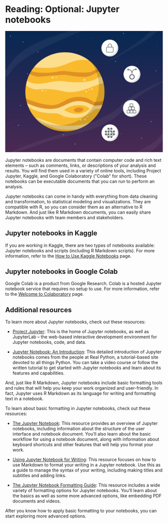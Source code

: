 # Reading: Optional: Jupyter notebooks

![Image](./resources/img-2.png)

Jupyter notebooks are documents that contain computer code and rich text elements – such as comments, links, or descriptions of your analysis and results. You will find them used in a variety of online tools, including Project Jupyter, Kaggle, and Google Colaboratory ("Colab" for short). These notebooks can be executable documents that you can run to perform an analysis.

Jupyter notebooks can come in handy with everything from data cleaning and transformation, to statistical modeling and visualizations. They are compatible with R, so you can consider them as an alternative to R Markdown. And just like R Markdown documents, you can easily share Jupyter notebooks with team members and stakeholders.

## Jupyter notebooks in Kaggle

If you are working in Kaggle, there are two types of notebooks available: Jupyter notebooks and scripts (including R Markdown scripts). For more information, refer to the [How to Use Kaggle Notebooks](https://www.kaggle.com/docs/notebooks) page.

## Jupyter notebooks in Google Colab

Google Colab is a product from Google Research. Colab is a hosted Jupyter notebook service that requires no setup to use.  For more information, refer to the [Welcome to Colaboratory](https://colab.research.google.com/notebooks/intro.ipynb) page.

## Additional resources

To learn more about Jupyter notebooks, check out these resources:

- [Project Jupyter](https://jupyter.org/): This is the home of Jupyter notebooks, as well as JupyterLab – the web-based interactive development environment for Jupyter notebooks, code, and data.

- [Jupyter Notebook: An Introduction](https://realpython.com/jupyter-notebook-introduction/): This detailed introduction of Jupyter notebooks comes from the people at Real Python, a tutorial-based site devoted to all things Python. You can take a video course or follow the written tutorial to get started with Jupyter notebooks and learn about its features and capabilities.

And, just like R Markdown, Jupyter notebooks include basic formatting tools and rules that will help you keep your work organized and user-friendly. In fact, Jupyter uses R Markdown as its language for writing and formatting text in a notebook.

To learn about basic formatting in Jupyter notebooks, check out these resources:

- [The Jupyter Notebook](https://jupyter-notebook.readthedocs.io/en/stable/notebook.html): This resource provides an overview of Jupyter notebooks, including information about the structure of the user interface and notebook document. You’ll also learn about the basic workflow for using a notebook document, along with information about keyboard shortcuts and other features that will help you format your work.

- [Using Jupyter Notebook for Writing](https://gtribello.github.io/mathNET/assets/notebook-writing.html): This resource focuses on how to use Markdown to format your writing in a Jupyter notebook. Use this as a guide to manage the syntax of your writing, including making titles and subtitles and adding links.

- [The Jupyter Notebook Formatting Guide](https://medium.com/analytics-vidhya/the-jupyter-notebook-formatting-guide-873ab39f765e): This resource includes a wide variety of formatting options for Jupyter notebooks. You’ll learn about the basics as well as some more advanced options, like embedding PDF documents and videos.

After you know how to apply basic formatting to your notebooks, you can start exploring more advanced options.

